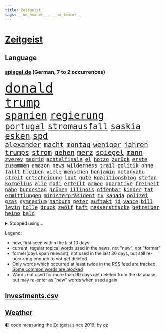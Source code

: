 ```yaml
---
title: Zeitgeist
tags: __no_header__, __no_footer__
---
```


# [Zeitgeist](https://oliz.io/zeitgeist/)

## Language

<h3><a href="https://www.spiegel.de" target="_blank">spiegel.de</a> (German, 7 to 2 occurrences)</h3>
<p style="font-family:monospace">
<span style="font-size:32pt"><a href="news_links.html#donald" class="current">donald</a></span>
<br>
<span style="font-size:28pt"><a href="news_links.html#trump" class="current">trump</a></span>
<br>
<span style="font-size:24pt"><a href="news_links.html#spanien" class="current">spanien</a></span>
<span style="font-size:24pt"><a href="news_links.html#regierung" class="current">regierung</a></span>
<br>
<span style="font-size:20pt"><a href="news_links.html#portugal" class="current">portugal</a></span>
<span style="font-size:20pt"><a href="news_links.html#stromausfall" class="current">stromausfall</a></span>
<span style="font-size:20pt"><a href="news_links.html#saskia" class="current">saskia</a></span>
<span style="font-size:20pt"><a href="news_links.html#esken" class="current">esken</a></span>
<span style="font-size:20pt"><a href="news_links.html#spd" class="current">spd</a></span>
<br>
<span style="font-size:16pt"><a href="news_links.html#alexander" class="current">alexander</a></span>
<span style="font-size:16pt"><a href="news_links.html#macht" class="current">macht</a></span>
<span style="font-size:16pt"><a href="news_links.html#montag" class="current">montag</a></span>
<span style="font-size:16pt"><a href="news_links.html#weniger" class="current">weniger</a></span>
<span style="font-size:16pt"><a href="news_links.html#jahren" class="current">jahren</a></span>
<span style="font-size:16pt"><a href="news_links.html#trumps" class="current">trumps</a></span>
<span style="font-size:16pt"><a href="news_links.html#strom" class="current">strom</a></span>
<span style="font-size:16pt"><a href="news_links.html#gehen" class="current">gehen</a></span>
<span style="font-size:16pt"><a href="news_links.html#merz" class="current">merz</a></span>
<span style="font-size:16pt"><a href="news_links.html#spiegel" class="current">spiegel</a></span>
<span style="font-size:16pt"><a href="news_links.html#mann" class="current">mann</a></span>
<br>
<span style="font-size:12pt"><a href="news_links.html#zverev" class="current">zverev</a></span>
<span style="font-size:12pt"><a href="news_links.html#madrid" class="current">madrid</a></span>
<span style="font-size:12pt"><a href="news_links.html#achtelfinale" class="current">achtelfinale</a></span>
<span style="font-size:12pt"><a href="news_links.html#el" class="current">el</a></span>
<span style="font-size:12pt"><a href="news_links.html#hotzo" class="new">hotzo</a></span>
<span style="font-size:12pt"><a href="news_links.html#zurück" class="current">zurück</a></span>
<span style="font-size:12pt"><a href="news_links.html#erste" class="current">erste</a></span>
<span style="font-size:12pt"><a href="news_links.html#zusammen" class="current">zusammen</a></span>
<span style="font-size:12pt"><a href="news_links.html#amazon" class="current">amazon</a></span>
<span style="font-size:12pt"><a href="news_links.html#news" class="current">news</a></span>
<span style="font-size:12pt"><a href="news_links.html#wilderness" class="new">wilderness</a></span>
<span style="font-size:12pt"><a href="news_links.html#trail" class="new">trail</a></span>
<span style="font-size:12pt"><a href="news_links.html#politik" class="current">politik</a></span>
<span style="font-size:12pt"><a href="news_links.html#ohne" class="current">ohne</a></span>
<span style="font-size:12pt"><a href="news_links.html#fällt" class="current">fällt</a></span>
<span style="font-size:12pt"><a href="news_links.html#bleiben" class="current">bleiben</a></span>
<span style="font-size:12pt"><a href="news_links.html#viele" class="current">viele</a></span>
<span style="font-size:12pt"><a href="news_links.html#menschen" class="current">menschen</a></span>
<span style="font-size:12pt"><a href="news_links.html#benjamin" class="current">benjamin</a></span>
<span style="font-size:12pt"><a href="news_links.html#netanyahu" class="current">netanyahu</a></span>
<span style="font-size:12pt"><a href="news_links.html#streit" class="current">streit</a></span>
<span style="font-size:12pt"><a href="news_links.html#entscheidung" class="current">entscheidung</a></span>
<span style="font-size:12pt"><a href="news_links.html#laut" class="current">laut</a></span>
<span style="font-size:12pt"><a href="news_links.html#gute" class="current">gute</a></span>
<span style="font-size:12pt"><a href="news_links.html#koalitionsblog" class="new">koalitionsblog</a></span>
<span style="font-size:12pt"><a href="news_links.html#stefan" class="current">stefan</a></span>
<span style="font-size:12pt"><a href="news_links.html#kornelius" class="new">kornelius</a></span>
<span style="font-size:12pt"><a href="news_links.html#alle" class="current">alle</a></span>
<span style="font-size:12pt"><a href="news_links.html#modi" class="new">modi</a></span>
<span style="font-size:12pt"><a href="news_links.html#erteilt" class="current">erteilt</a></span>
<span style="font-size:12pt"><a href="news_links.html#armee" class="current">armee</a></span>
<span style="font-size:12pt"><a href="news_links.html#operative" class="current">operative</a></span>
<span style="font-size:12pt"><a href="news_links.html#freiheit" class="current">freiheit</a></span>
<span style="font-size:12pt"><a href="news_links.html#nähe" class="current">nähe</a></span>
<span style="font-size:12pt"><a href="news_links.html#bundestag" class="current">bundestag</a></span>
<span style="font-size:12pt"><a href="news_links.html#grünen" class="current">grünen</a></span>
<span style="font-size:12pt"><a href="news_links.html#illinois" class="new">illinois</a></span>
<span style="font-size:12pt"><a href="news_links.html#offenbar" class="current">offenbar</a></span>
<span style="font-size:12pt"><a href="news_links.html#kinder" class="current">kinder</a></span>
<span style="font-size:12pt"><a href="news_links.html#tat" class="current">tat</a></span>
<span style="font-size:12pt"><a href="news_links.html#ermittlungen" class="current">ermittlungen</a></span>
<span style="font-size:12pt"><a href="news_links.html#ministerpräsident" class="current">ministerpräsident</a></span>
<span style="font-size:12pt"><a href="news_links.html#tv" class="current">tv</a></span>
<span style="font-size:12pt"><a href="news_links.html#kanada" class="current">kanada</a></span>
<span style="font-size:12pt"><a href="news_links.html#polizei" class="current">polizei</a></span>
<span style="font-size:12pt"><a href="news_links.html#gras" class="new">gras</a></span>
<span style="font-size:12pt"><a href="news_links.html#gymnasium" class="current">gymnasium</a></span>
<span style="font-size:12pt"><a href="news_links.html#hamburg" class="current">hamburg</a></span>
<span style="font-size:12pt"><a href="news_links.html#peter" class="current">peter</a></span>
<span style="font-size:12pt"><a href="news_links.html#auftakt" class="current">auftakt</a></span>
<span style="font-size:12pt"><a href="news_links.html#jd" class="current">jd</a></span>
<span style="font-size:12pt"><a href="news_links.html#vance" class="current">vance</a></span>
<span style="font-size:12pt"><a href="news_links.html#bill" class="current">bill</a></span>
<span style="font-size:12pt"><a href="news_links.html#levin" class="new">levin</a></span>
<span style="font-size:12pt"><a href="news_links.html#holle" class="new">holle</a></span>
<span style="font-size:12pt"><a href="news_links.html#druck" class="current">druck</a></span>
<span style="font-size:12pt"><a href="news_links.html#zwölf" class="current">zwölf</a></span>
<span style="font-size:12pt"><a href="news_links.html#haft" class="current">haft</a></span>
<span style="font-size:12pt"><a href="news_links.html#messerattacke" class="current">messerattacke</a></span>
<span style="font-size:12pt"><a href="news_links.html#betreiber" class="current">betreiber</a></span>
<span style="font-size:12pt"><a href="news_links.html#heino" class="current">heino</a></span>
<span style="font-size:12pt"><a href="news_links.html#bald" class="current">bald</a></span>
</p>
<details>
<summary>Stopped using...</summary>
<p class="former" style="font-size:12pt">
regel(1651) bevor(1650) bieten(1650) leichter(1650) diskussion(1649) vorbereitet(1649) bedeuten(1648) erklärte(1648) niederländische(1648) tieren(1648) vierte(1648) bitte(1647) gefährlichen(1647) smartphone(1647) neuseeland(1646) sexuelle(1646) sicherheitsbehörden(1646) bundespräsident(1645) gastgeber(1645) material(1645) positiv(1645) standort(1645) thailand(1645) bedenken(1644) anstieg(1643) ausgesprochen(1643) depressionen(1643) lust(1643) niveau(1643) nötig(1643) sekunden(1643) teilte(1643) beraten(1642) provinz(1642) theater(1642) manuel(1641) favoriten(1640) freilassung(1640) 50000(1639) anlass(1639) meint(1639) oktober(1639) polen(1639) strecke(1639) umwelt(1639) verfassungsschutz(1639) joachim(1638) konjunktur(1638) aufgehoben(1637) bestätigen(1636) polens(1636) zusammenhang(1636) anhänger(1635) durfte(1635) entsetzen(1635) investitionen(1635) werke(1635) west(1635) beiträge(1634) körperverletzung(1634) voraus(1634) zugelassen(1634) bundestrainer(1633) glauben(1633) projekt(1633) nachfrage(1631) nutzt(1631) zinsen(1631) e(1630) alarmiert(1629) distanz(1629) feld(1629) gering(1629) bewegen(1628) distanziert(1628) überleben(1628) echten(1627) begriff(1626) betrifft(1626) dran(1626) spitzenreiter(1626) außerhalb(1625) bundesgerichtshof(1625) kooperation(1622) schrecken(1619) spenden(1619) papier(1618) aufgetaucht(1615) händler(1614) not(1613) hinweis(1609) profis(1609) vermisste(1608) olympia(1601) umbau(1550) öffnet(1534) fachkräftemangel(1393) zerstörte(1387) schrumpft(1377) bundesanwaltschaft(1374) freigesprochen(1372) tour(1370) verbunden(1367) erscheint(1351) kollision(1348) ampel(1316) schlafen(1313) mike(1310) ampelkoalition(1301) bekräftigt(1288) demo(1287) fachkräfte(1276) zentralen(1276) einschätzungen(1272) roth(1256) otto(1229) invasion(1219) öffentlichrechtlichen(1215) fördern(1204) gerichte(1178) verantwortlichen(1156) positiven(1154) flughäfen(1152) schneiden(1130) unmittelbar(1128) nebenbei(1124) gefangenschaft(1119) nationalelf(1099) verärgert(1068) harter(1067) westjordanland(1067) debattiert(1052) kandidat(1045) nationale(1027) grün(1021) deutsch(1019) fassungslos(1008) toilette(992) effekt(990) nation(977) entstehen(949) tel(936) irland(931) nationaltrainer(931) aviv(925) staatsanwalt(915) razzien(912) alice(903) luftangriffe(888) gesprengt(880) kampfjets(878) jüdische(874) pop(862) technische(862) gelegenheit(850) traut(849) aufgelöst(845) dritter(841) jung(832) vorstand(830) minderjährige(818) initiative(817) bewahren(809) verdächtigt(806) technologie(800) leon(799) loswerden(782) stil(781) hamilton(767) lewis(767) rivalen(767) angenommen(755) ferrari(749) arbeitskräfte(745) gründung(739) veröffentlichte(725) fühlte(719) höchststand(708) arbeiter(707) kane(700) seltsame(700) pilot(695) 9(688) lebensgefährlich(686) schlagabtausch(685) objekte(680) anschluss(664) schuldenbremse(662) verriet(656) afdpolitiker(642) essener(636) vormittag(635) journalistin(632) zeitgleich(630) entpuppt(629) staus(623) lady(612) verfolgung(591) 24jährige(590) 03(589) reformiert(572) auswertung(571) besserung(570) hymne(570) eingeschränkt(565) harsche(565) horst(565) rolf(565) mehrmals(564) sportlich(559) mars(549) handball(542) kriegen(542) kundgebung(541) wütend(540) stimmte(535) neonazis(529) mancherorts(526) wagt(525) club(515) empfehlungen(511) sprecherin(510) manch(509) einschnitte(505) gespalten(504) kostenlos(504) produzent(500) bereichen(496) kapitän(493) verspätung(493) sowohl(492) straftäter(486) versteht(482) historischer(477) dorthin(475) oma(473) machtwechsel(468) abgefeuert(467) gezahlt(465) behandlung(464) mögen(457) normalerweise(453) audi(452) schritten(452) jörg(447) michel(443) sap(440) piloten(434) reichsten(434) staub(434) wüste(433) gefühle(430) gesichtet(428) heiraten(428) bunte(426) offenbaren(426) mauer(425) nationalsozialismus(423) vizepräsidentin(421) zerlegt(421) häusern(420) leichtathletik(415) 17jähriger(409) gäbe(409) klette(409) mitspieler(409) polizeibeamte(409) raf(409) ranking(408) sitze(405) wirtschaftskrise(404) zentimeter(403) rechtslage(399) scheidung(399) bundesland(397) klagte(397) rhetorik(397) fotografiert(395) planung(395) vorab(392) überlassen(391) autoindustrie(390) vertritt(390) plastik(388) geringer(387) halbzeit(387) bgh(385) diana(381) drittes(379) boss(378) kulissen(376) therapie(375) leidenschaft(372) potenzial(370) studien(367) polizistin(361) set(361) rechnung(360) vehement(360) türen(357) anschläge(356) versuchter(355) diplomatischen(354) ewig(350) relativ(350) wittert(347) grenzkontrollen(346) rafael(345) autobranche(343) hals(343) laufender(343) 28jährige(336) vergnügen(335) kryptowährung(334) perfekt(334) vermitteln(333) gene(332) stärkere(331) france(329) nirgendwo(329) brutalen(328) besitzt(327) verdachtsfall(325) match(321) stiegen(321) kleinstadt(320) verbrenneraus(319) breiten(317) türkischer(315) eingesperrt(312) tourist(311) polizeigewalt(309) suchten(306) lauern(303) demi(301) gesteuert(298) exfreundin(296) süddeutschland(296) warnte(296) bürgerinnen(294) talent(294) günstig(292) interaktiven(291) kurioser(290) jemanden(288) kümmern(286) weidel(286) nuri(285) ruf(285) friseur(284) medikamente(284) müdigkeit(284) westküste(284) sperren(283) wanderer(280) passende(278) königliche(277) mittelschicht(276) ran(276) gesichert(271) gefühlen(270) gere(270) starkem(270) löschen(264) lass(263) 130(262) fritz(260) hose(260) schwierigen(258) bundesnetzagentur(256) impfstoff(254) behauptete(253) mobilisieren(253) bordell(252) klimakonferenz(252) sozialdemokrat(250) aktionäre(249) suchmaschine(248) verzweifelt(248) kürzungen(247) mittag(247) geheimen(246) lka(246) sitzung(245) vermeidet(245) äußere(241) inhaftierten(239) sperrt(239) venezuelas(238) georgia(236) konzernchef(236) umfragewerte(236) versprach(236) astronomie(233) drohender(232) senden(232) staatsoberhaupt(232) reformieren(230) schnäppchen(230) 82(229) begleiter(228) daniela(227) júnior(227) anhängern(226) rekrutiert(226) dankesrede(225) khan(225) freiburger(224) kapital(224) nämlich(224) streichung(224) alarmierende(221) austritt(220) florentina(220) holzinger(220) nordseeinsel(218) cem(217) ungewiss(217) özdemir(217) gegenden(216) parteifreund(216) geldbeutel(214) trost(214) flüchtete(213) jakob(213) liam(213) verbraucherzentrale(211) legendären(210) scheidende(210) krebserkrankung(207) leipziger(206) wiedereinzug(206) bruchteil(204) hofiert(202) dauerten(201) namibia(201) stimmten(201) fossilien(200) gomez(200) handyverbot(200) selena(200) torhüterin(200) wahrheiten(199) wmqualifikation(199) gisèle(197) juristischen(197) mittelalter(197) verüben(197) biathlon(195) befragten(194) milizen(193) pelicot(192) gewagt(191) toiletten(191) überwachungskamera(191) begeisterte(190) westens(190) monats(188) goretzka(187) mutmaßlichem(187) republikanern(187) anzeigen(186) eineinhalb(185) konkreten(184) echter(183) rechtsextremist(183) techkonzern(183) mächtigsten(182) renommierte(182) strackzimmermann(182) asylanträge(181) gründete(181) günstigere(180) mutterschaft(180) seitenhieb(180) arizona(179) adhs(178) klopfen(178) vorsorglich(178) laufenden(176) korruptionsvorwürfen(175) maler(174) tsg(174) hilflos(173) einführen(171) größeres(171) kifirma(171) teslas(169) branchenverband(168) lebenszeichen(168) apokalypse(167) autobiografie(165) han(165) kategorien(165) konzernchefs(165) schwärmt(164) busse(163) zustände(163) bundesrat(162) gesteigert(162) lucy(162) eddie(161) leser(161) jake(160) spdfraktionschef(160) tarifstreit(160) zendaya(159) auswege(158) psychiatrischen(158) akkuschrauber(157) richtete(154) schlappe(153) trumpberater(153) synthetische(152) wahldebakel(152) hamdan(151) glücksfall(150) ruhen(150) ukrainekriegs(150) wirtschaftsgipfel(150) anschaffung(149) traditionell(149) kurden(148) kurdische(147) mangelhafte(147) milliardenhöhe(147) runden(147) schläft(147) university(147) aldi(146) gewaltige(146) kürzen(146) tankstelle(146) lopez(145) mobile(145) knickt(144) wirtschaftswende(144) funkt(142) verstanden(142) wortbruch(142) herzog(140) sprint(140) sms(139) orlando(138) ausfällen(137) kartons(137) ausgaben(135) greenpeace(135) bundestages(134) ignoranz(134) intendantin(134) zocken(133) geschrumpft(132) scharfer(132) schwangerschaftsabbrüche(132) fähigkeiten(131) konferenz(131) kunststück(131) ussängerin(131) wal(131) wecken(131) demonstrierende(130) einreisekontrollen(130) wirtschaftsweise(130) apotheke(128) boxlegende(128) eingeschaltet(128) geschätzt(128) lenkrad(128) tyson(128) stützpunkt(127) nikita(126) barrier(125) nachgewiesen(125) abheben(124) accounts(124) begehrt(124) syrischen(124) wggarantie(123) mexikanische(122) true(121) befragung(120) bemerkenswerte(120) bezieht(120) hilfsorganisation(120) ärztliche(120) gadgets(119) jair(119) lüneburg(119) spiekeroog(119) verschieben(119) bonn(118) manches(118) faschismus(117) jeans(117) teamkollege(117) agassi(115) andre(115) graf(115) kreuzbandriss(115) morddrohungen(115) reinen(115) schauspielerinnen(115) blicke(114) dämlich(114) fbichef(114) kash(114) patel(114) vanessa(114) lettland(113) preuß(113) rachel(113) rassistisches(113) nervt(112) dankte(111) einheimischen(111) komische(111) mittelmäßig(111) afrikas(110) bedeckt(110) kannten(110) schwerem(110) verwirrung(110) ankündigungen(109) konkurrieren(109) norweger(109) adidas(108) großeltern(108) spendete(108) befeuern(107) forschungsteam(107) gesundheitssystem(107) praktischen(107) verstößen(107) brad(106) pitt(106) verhandlung(106) axt(105) dasselbe(105) prinzen(105) heide(104) längsten(104) messenger(104) ministerium(104) rückte(104) umstrittensten(104) feministischen(103) memes(103) schultern(103) erneuert(102) unveröffentlichte(102) zeitdruck(102) anhand(101) blind(101) schülern(101) staunen(101) griffen(100) verlockend(100) 42jährigen(99) tilgen(99) unterwerfen(99) fda(98) fließt(98) 32jährige(97) freigelassen(97) pfeift(97) 52(96) klischee(96) selbstkritik(96) verbreitete(96) charité(95) demenz(95) freiwilligen(95) dialog(94) eingeschlafen(94) öffnete(94) camper(93) klassen(92) glaubens(91) umbenennen(91) aufzuarbeiten(90) bangkok(90) durchsuchten(90) enthalten(90) erarbeitet(90) grandjean(90) hüller(90) linus(90) rennserie(90) straßer(90) türsteher(90) verbreiteten(90) beispiele(89) ermittelte(89) kreuzte(89) passagiermaschine(89) socken(89) sportereignisse(89) verpflichtende(89) visualisierung(89) voranschreiten(89) anke(88) attackierten(88) baldoni(88) blake(88) elterngeld(88) gangstern(88) heathrow(88) krankenhauses(88) lively(88) nächstenliebe(88) qualifikationsspiel(88) zuhause(88) gerechtigkeit(87) kartelle(87) notstand(87) skifahren(87) staatsanwältin(87) umkreist(87) beigetragen(86) genosse(86) hochhäuser(86) neunzigerjahren(86) regisseurin(86) tabea(86) vermeintlicher(86) aufbrechen(85) bella(85) generalstaatsanwältin(85) interessanter(85) lockerung(85) verschlossene(85) weltschachverband(85) dingen(84) geweckt(84) myanmars(84) ramsey(84) selbstbewusstsein(84) studentinnen(84) émile(84) gewohnheiten(83) militärdiktatur(83) verfolgten(83) beschädigtem(82) gültig(82) nervige(82) stürze(82) unbekannt(82) verführerischer(82) versichert(82) wertvollsten(82) whiskey(82) airports(81) predigt(81) privileg(81) rechnerisch(81) spitzenturnerin(81) uneinigkeit(81) usschauspielerin(81) bauch(80) bui(80) gesunden(80) sensibel(80) unomenschenrechtsbüro(80) 77(79) auftragslage(79) dänischer(79) kurznachrichtendienst(79) synchronsprechen(79) tagt(79) gewalttätiger(78) klimaneutralität(78) legendärer(78) rüttelt(78) verwechseln(78) ablehnt(77) kreisverband(77) massiver(77) milliardenschulden(77) simbabwe(77) stromkosten(77) verkaufte(77) weltcuprennen(77) wintersport(77) darmkrebs(76) gelobt(76) gesundheitsbehörde(76) gradmesser(76) schmecken(76) simmons(76) 289(75) anteilen(75) darm(75) entgegensetzen(75) gmbh(75) herstellung(75) spezialist(75) uk(75) zuschauen(75) einsatzkräften(74) fußgängerin(74) grönländer(74) rosa(74) schlimmen(74) biathletin(73) früheres(73) petitionen(73) richtlinien(73) rsfmiliz(73) sogenannter(73) tijuana(73) weltregionen(73) haufen(72) kugelbombe(72) starlink(72) beteuern(71) geimpft(71) hase(71) manchem(71) rebellische(71) verkaufszahlen(71) zusammengeschlossen(71) erfolgsgeschichte(70) khartum(70) manipulierte(70) talk(70) anhaltspunkte(69) elend(69) erhalte(69) patricia(69) sommerspiele(69) versammelten(69) versorger(69) autismus(68) einlass(68) errungenschaften(68) station(68) sterne(68) unterkünften(68) verstimmungen(68) vertiefen(68) drinnen(67) instrument(67) mandy(67) prinzipien(67) schiffen(67) teleskop(67) konstruktiven(66) körperlich(66) premiere(66) taskforce(66) unbesiegbar(66) bestimmung(65) bündeln(65) sun(65) winzerinnen(65) yuval(65) geflügelpest(64) geschwindigkeiten(64) menschenrechtlerin(64) mies(64) orf(64) rückgängig(64) seehofer(64) tübinger(64) unterlief(64) unterrichtet(64) aufholjagd(63) chinapolitik(63) dankt(63) erdbebenopfer(63) hoffenheims(63) laptop(63) mentale(63) millionenfach(63) zugreifen(63) aufmarsch(62) handschellen(62) intrige(62) magazine(62) rettungskräften(62) vertraulichen(62) ausgelassen(61) drogensüchtige(61) gefecht(61) känguru(61) norderney(61) stella(61) unerwarteten(61) uwe(61) 1991(60) ausfindig(60) auslieferungshaft(60) friedenstruppen(60) kulturgeschichte(60) perspektive(60) bredouille(59) kapitel(59) may(59) auffanglager(58) biopic(58) verwechslung(58) wahnsinn(58) 242(57) karten(57) ländlichen(57) løkke(57) rasmussen(57) saarländische(57) andenken(56) ankläger(56) bürgergeldempfängern(56) einspringen(56) filmreif(56) fossile(56) fraktionsspitze(56) gaga(56) minerva(56) sauber(56) shakespeares(56) wolodin(56) colorado(55) dak(55) kosteten(55) lagern(55) oper(55) paraden(55) phantom(55) tarifverhandlungen(55) vollgas(55) wunschkandidat(55) angeschlagen(54) eignen(54) erbitterter(54) familienmitglieder(54) hang(54) sabotageakte(54) eitelkeit(53) niko(53) offensiv(53) protestaktion(53) unescoweltkulturerbe(53) niger(52) sicherheitskonferenz(52) tipp(52) beschießen(51) gekrönt(51) niedrigere(51) ankara(50) asylsuchenden(50) barrikaden(50) erwarteten(50) fachleuten(50) geheimnisvolle(50) kämpferisch(50) sanktioniert(50) siege(50) ungebrochen(50) ungewöhnlichem(50) altman(49) angemessen(49) berechnung(49) ioc(49) openaiceo(49) oscaracademy(49) sprachlos(49) 66jährige(48) klimazielen(48) sarkozy(48) verbrachte(48) wmgold(48) guineabissau(47) marieagnes(47) repressionen(47) rover(47) stimmzettel(47) zeche(47) ausschluss(46) maßstab(46) verängstigt(46) xai(46) ausgleichen(45) berichteten(45) karlheinz(45) runter(45) schlechtem(45) handelsrouten(44) mobilisiert(44) anschließen(43) autoritären(43) erfanden(43) katastrophale(43) leo(43) milliardeninvestitionen(43) attraktive(42) befund(42) coaching(42) entsendung(42) gremium(42) herausgeben(42) inhaftierte(42) office(42) oval(42) pfleger(42) sicherheitsfreigaben(42) weggefegt(42) alkoholkonsum(41) center(41) einkauft(41) euzölle(41) lebten(41) raumsonde(41) tv+(41) gescheiterter(40) ingebrigtsen(40) langfristigen(40) pickleball(40) terrorgruppe(40) verhalf(40) ausharren(39) gleichnamigen(39) lahme(39) auszug(38) bdi(38) dienstes(38) mehrarbeit(38) minen(38) mitsprache(38) rassismuserfahrungen(38) spdpolitikerin(38) benutzt(37) slogan(37) unverhältnismäßig(37) wohlstands(37) auseinanderdriften(36) autozölle(36) hochrangiges(36) riad(36) brötchen(35) hillary(35) kassel(35) regierungen(35) schlechteste(35) tücken(35) versprochene(35) 25jähriger(34) anderthalb(34) großrazzia(34) kollaps(34) staatsapparat(34) verbrennungsmotoren(34) wangerooge(34) bodentruppen(33) bundesinnenministerin(33) lizenzen(33) prozessauftakt(33) rechtsrucks(33) usstreitkräfte(33) anzukurbeln(32) co₂emissionen(32) elektroautohersteller(32) keines(32) mitteln(32) sbahnen(32) zweitem(32) bierchen(31) entschlossenheit(31) gegnerischen(31) händeringend(31) würdigt(31) zuschauern(31) aufrüsten(30) erdoğans(30) formel1star(30) thailändische(30) verachtung(30) beratungen(29) einiger(29) eröffnungsrede(29) galatasaray(29) ifo(29) kadaver(29) kantine(29) marschiert(29) schwarzwald(29) profitierten(28) tyrannen(28) dienten(27) einzuschätzen(27) fastenmonats(27) flüchtlingscamp(27) groko(27) story(27) unvorstellbar(27) zollankündigung(27) aufwind(26) berkeley(26) blatter(26) buchautor(26) filmgeschäft(26) hamaspropaganda(26) populäre(26) schädliche(26) bildschirm(25) conan(25) downey(25) hendrik(25) kommentatoren(25) ärmsten(25) mehrausgaben(24) schlucken(24) ukrainegipfel(24) zwangspause(24) brasiliens(23) deloitte(23) einfachen(23) eon(23) herben(23) no(23) other(23) prämien(23) technologien(23) trainern(23) updates(23) 2050(22) 22jährigen(22) 90000(22) berichterstattung(22) energiekonzern(22) gebäck(22) halfen(22) senatoren(22) symbolkraft(22) breit(21) fe(21) generell(21) hackman(21) haifa(21) o’brien(21) pisten(21) weiterzugeben(21) winzer(20) 1997(19) arakawa(19) betsy(19) europaweite(19) komiker(19) mayhem(19) arbeitsgruppen(18) bestrebungen(18) spezialeinheit(18) zweidrittelmehrheit(18) kontrollierten(17) korruptionsverdacht(17) nordseeküste(17) regierungsnahe(17) stefani(17) unkrautvernichtungsmittels(17) brisbane(16) fadenkreuz(16) fahrlässige(16) geringen(16) milliardenausgaben(16) milliardenpaket(16) nordderby(16) rekordkulisse(16) roll(16) 44jährigen(15) alleinherrscher(15) berlinschöneberg(15) case(15) cold(15) disqualifiziert(15) ehemals(15) enfant(15) euparlament(15) gebebt(15) melanie(15) terrible(15) todesumstände(15) ukrainerusslandkrieg(15) angreift(14) finanzpaket(14) juristin(14) politikwissenschaftlerin(14) spurlos(14) wombat(14) zugelegt(14) äußerten(14) batteriefabrik(13) bearbeiten(13) begrüßen(13) bestochen(13) geklauter(13) gelbe(13) kolosseum(13) long(13) nationaler(13) posieren(13) ritzen(13) teilschuld(13) tennissport(13) touristenfails(13) unpassende(13) airport(12) aufmerksam(12) brasilianische(12) bratzpop(12) einmischen(12) etappen(12) joschka(12) ludwigsburg(12) länderkammer(12) mürbe(12) osteuropa(12) arbeitgebern(11) entlarvt(11) erzeugen(11) freue(11) investitionspaket(11) kilometerweit(11) misslingt(11) motorräder(11) philippinische(11) pipeline(11) russin(11)
</p>
</details>
<p>Legend:
<ul>
<li><span class="new">new</span>, first seen within the last 10 days</li>
<li><span class="current">current</span>, regular topical words used in the news, not "new", not "former"</li>
<li><span class="former">former(days span relevant)</span>, not used in the last 30 days, but still re-occurring enough to not get deleted</li>
<li>Only words which occurred at least twice in the RSS feed are tracked. <a href="language/filters.py">Some common words are blocked</a></li>
<li>Words not used for more than 90 days get deleted from the database, but may re-enter as "new" words when used again</li>
</ul>
</p>

## [Investments](investments.html)[.csv](investments.csv)

## [Weather](weather.html)

<footer>
<a href="javascript:toggleTheme()" class="nav">🌓</a>
<a href="https://github.com/ooz/zeitgeist">code</a> measuring the Zeitgeist since 2019, by <a href="https://oliz.io">oz</a>
</footer>
